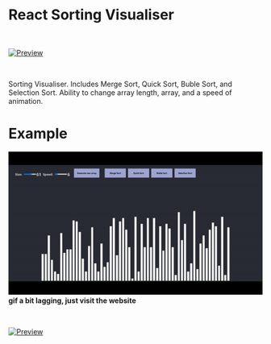 # React Sorting Visualiser

 <br>

[![Preview]][Link] 

<br>

[Preview]: https://img.shields.io/badge/Preview-5599dd?style=for-the-badge

[Link]: https://avdieienko.com/sorter/ 'Preview.'
 Sorting Visualiser. Includes Merge Sort, Quick Sort, Buble Sort, and Selection Sort. Ability to change array length, array, and a speed of animation.
 # Example
 ![Example 1](https://github.com/Avdieienko/react_sort/blob/main/example/example.gif)
 <br>
 **gif a bit lagging, just visit the website**
 
 <br>

[![Preview]][Link] 

<br>

